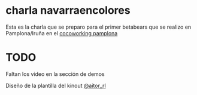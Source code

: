 charla navarraencolores
=======================

Esta es la charla que se preparo para el primer betabears que se realizo en Pamplona/Iruña en el [cocoworking pamplona](http://www.cocoworking.com/)

TODO
====

Faltan los video en la sección de demos

Diseño de la plantilla del kinout [@aitor_rl](http://twiiter.com/aitor_rl)
